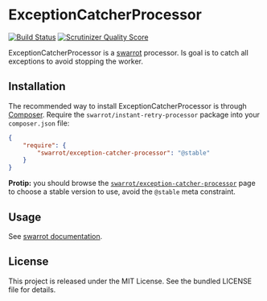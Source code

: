 # ExceptionCatcherProcessor

[![Build Status](https://travis-ci.org/swarrot/exception-catcher-processor.png)](https://travis-ci.org/swarrot/exception-catcher-processor)
[![Scrutinizer Quality Score](https://scrutinizer-ci.com/g/swarrot/exception-catcher-processor/badges/quality-score.png?s=38d6342994453aa63ae9358b967654325239647a)](https://scrutinizer-ci.com/g/swarrot/exception-catcher-processor/)

ExceptionCatcherProcessor is a [swarrot](https://github.com/swarrot/swarrot) processor.
Is goal is to catch all exceptions to avoid stopping the worker.

## Installation

The recommended way to install ExceptionCatcherProcessor is through
[Composer](http://getcomposer.org/). Require the
`swarrot/instant-retry-processor` package into your `composer.json` file:

```json
{
    "require": {
        "swarrot/exception-catcher-processor": "@stable"
    }
}
```

**Protip:** you should browse the
[`swarrot/exception-catcher-processor`](https://packagist.org/packages/swarrot/exception-catcher-processor)
page to choose a stable version to use, avoid the `@stable` meta constraint.

## Usage

See [swarrot documentation](https://github.com/swarrot/swarrot).

## License

This project is released under the MIT License. See the bundled LICENSE file for details.
